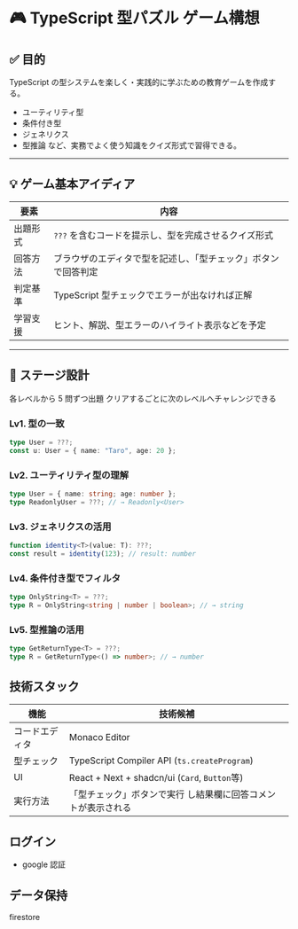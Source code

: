 # 🎮 TypeScript 型パズル ゲーム構想

## ✅ 目的

TypeScript の型システムを楽しく・実践的に学ぶための教育ゲームを作成する。

- ユーティリティ型
- 条件付き型
- ジェネリクス
- 型推論
  など、実務でよく使う知識をクイズ形式で習得できる。

---

## 💡 ゲーム基本アイディア

| 要素     | 内容                                                           |
| -------- | -------------------------------------------------------------- |
| 出題形式 | `???` を含むコードを提示し、型を完成させるクイズ形式           |
| 回答方法 | ブラウザのエディタで型を記述し、「型チェック」ボタンで回答判定 |
| 判定基準 | TypeScript 型チェックでエラーが出なければ正解                  |
| 学習支援 | ヒント、解説、型エラーのハイライト表示などを予定               |

---

## 🧩 ステージ設計

各レベルから 5 問ずつ出題
クリアするごとに次のレベルへチャレンジできる

### Lv1. 型の一致

```ts
type User = ???;
const u: User = { name: "Taro", age: 20 };
```

### Lv2. ユーティリティ型の理解

```ts
type User = { name: string; age: number };
type ReadonlyUser = ???; // → Readonly<User>
```

### Lv3. ジェネリクスの活用

```ts
function identity<T>(value: T): ???;
const result = identity(123); // result: number
```

### Lv4. 条件付き型でフィルタ

```ts
type OnlyString<T> = ???;
type R = OnlyString<string | number | boolean>; // → string
```

### Lv5. 型推論の活用

```ts
type GetReturnType<T> = ???;
type R = GetReturnType<() => number>; // → number
```

## 技術スタック

| 機能           | 技術候補                                                      |
| -------------- | ------------------------------------------------------------- |
| コードエディタ | Monaco Editor                                                 |
| 型チェック     | TypeScript Compiler API (`ts.createProgram`)                  |
| UI             | React + Next + shadcn/ui (`Card`, `Button`等)                 |
| 実行方法       | 「型チェック」ボタンで実行 し結果欄に回答コメントが表示される |

## ログイン

- google 認証

## データ保持

firestore
